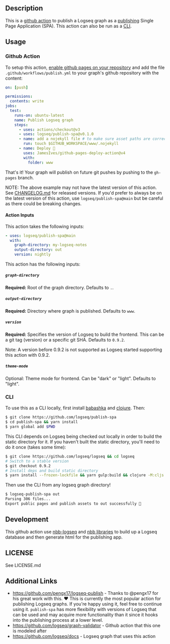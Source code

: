 ## Description

This is a [github action](https://github.com/features/actions) to publish a
Logseq graph as a [publishing](https://docs.logseq.com/#/page/publishing) Single
Page Application (SPA). This action can also be run as a [CLI](#cli).

## Usage

### Github Action

To setup this action, [enable github pages on your
repository](https://docs.github.com/en/pages/quickstart) and add the file
`.github/workflows/publish.yml` to your graph's github repository with the
content:

``` yaml
on: [push]

permissions:
  contents: write
jobs:
  test:
    runs-on: ubuntu-latest
    name: Publish Logseq graph
    steps:
      - uses: actions/checkout@v3
      - uses: logseq/publish-spa@v0.1.0
      - name: add a nojekyll file # to make sure asset paths are correctly identified
        run: touch $GITHUB_WORKSPACE/www/.nojekyll
      - name: Deploy 🚀
        uses: JamesIves/github-pages-deploy-action@v4
        with:
          folder: www
```

That's it! Your graph will publish on future git pushes by pushing to the `gh-pages` branch.

NOTE: The above example may not have the latest version of this action. See
[CHANGELOG.md](CHANGELOG.md) for released versions. If you'd prefer to always be
on the latest version of this action, use `logseq/publish-spa@main` but be
careful as there could be breaking changes.

#### Action Inputs

This action takes the following inputs:

```yaml
- uses: logseq/publish-spa@main
  with:
    graph-directory: my-logseq-notes
    output-directory: out
    version: nightly
```

This action has the following inputs:

##### `graph-directory`

**Required:** Root of the graph directory. Defaults to `.`.

##### `output-directory`

**Required:** Directory where graph is published. Defaults to `www`.

##### `version`

**Required:** Specifies the version of Logseq to build the frontend. This can be
a git tag (version) or a specific git SHA. Defaults to `0.9.2`.

Note: A version before 0.9.2 is not supported as Logseq started supporting this
action with 0.9.2.

##### `theme-mode`

Optional: Theme mode for frontend. Can be "dark" or "light". Defaults to "light".

### CLI

To use this as a CLI locally, first install
[babashka](https://github.com/babashka/babashka#installation) and
[clojure](https://clojure.org/guides/install_clojure). Then:

```sh
$ git clone https://github.com/logseq/publish-spa
$ cd publish-spa && yarn install
$ yarn global add $PWD
```

This CLI depends on Logseq being checked out locally in order to build the
static directory for it. If you haven't built the static directory, you'll need
to do it once (takes some time):

```sh
$ git clone https://github.com/logseq/logseq && cd logseq
# Switch to a stable version
$ git checkout 0.9.2
# Install deps and build static directory
$ yarn install --frozen-lockfile && yarn gulp:build && clojure -M:cljs release publishing
```

Then use the CLI from any logseq graph directory!
```sh
$ logseq-publish-spa out
Parsing 306 files...
Export public pages and publish assets to out successfully 🎉
```

## Development

This github action use [nbb-logseq](https://github.com/logseq/nbb-logseq) and
[nbb libraries](https://github.com/logseq/logseq/tree/master) to build up a
Logseq database and then generate html for the publishing app.

## LICENSE
See LICENSE.md

## Additional Links
* https://github.com/pengx17/logseq-publish - Thanks to @pengx17 for his great work with this. :heart: This is currently the most popular action for publishing Logseq graphs. If you're happy using it, feel free to continue using it. `publish-spa` has more flexibility with versions of Logseq that can be used and may acquire more functionality than it since it hooks into the publishing process at a lower level.
* https://github.com/logseq/graph-validator - Github action that this one is modeled after
* https://github.com/logseq/docs - Logseq graph that uses this action
